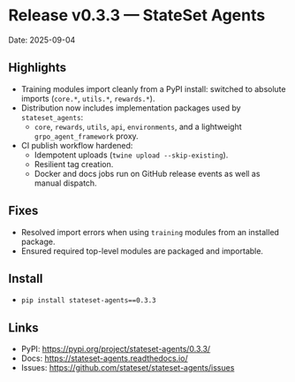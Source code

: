 # Release v0.3.3 — StateSet Agents

Date: 2025-09-04

## Highlights
- Training modules import cleanly from a PyPI install: switched to absolute imports (`core.*`, `utils.*`, `rewards.*`).
- Distribution now includes implementation packages used by `stateset_agents`:
  - `core`, `rewards`, `utils`, `api`, `environments`, and a lightweight `grpo_agent_framework` proxy.
- CI publish workflow hardened:
  - Idempotent uploads (`twine upload --skip-existing`).
  - Resilient tag creation.
  - Docker and docs jobs run on GitHub release events as well as manual dispatch.

## Fixes
- Resolved import errors when using `training` modules from an installed package.
- Ensured required top-level modules are packaged and importable.

## Install
- `pip install stateset-agents==0.3.3`

## Links
- PyPI: https://pypi.org/project/stateset-agents/0.3.3/
- Docs: https://stateset-agents.readthedocs.io/
- Issues: https://github.com/stateset/stateset-agents/issues

